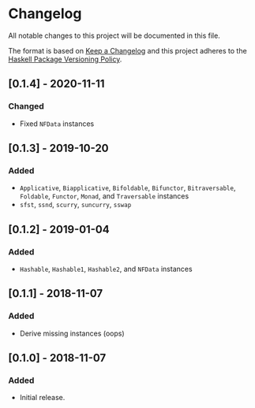 # Changelog

All notable changes to this project will be documented in this file.

The format is based on [Keep a Changelog](http://keepachangelog.com/)
and this project adheres to the [Haskell Package Versioning Policy](https://pvp.haskell.org/).

## [0.1.4] - 2020-11-11
### Changed
- Fixed `NFData` instances

## [0.1.3] - 2019-10-20
### Added
- `Applicative`, `Biapplicative`, `Bifoldable`, `Bifunctor`, `Bitraversable`, `Foldable`, `Functor`, `Monad`, and `Traversable` instances
- `sfst`, `ssnd`, `scurry`, `suncurry`, `sswap`

## [0.1.2] - 2019-01-04
### Added
- `Hashable`, `Hashable1`, `Hashable2`, and `NFData` instances

## [0.1.1] - 2018-11-07

### Added
- Derive missing instances (oops)

## [0.1.0] - 2018-11-07

### Added
- Initial release.
